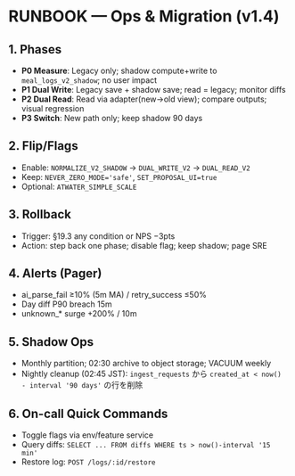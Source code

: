 # RUNBOOK — Ops & Migration (v1.4)

## 1. Phases

- **P0 Measure**: Legacy only; shadow compute+write to `meal_logs_v2_shadow`; no user impact
- **P1 Dual Write**: Legacy save + shadow save; read = legacy; monitor diffs
- **P2 Dual Read**: Read via adapter(new→old view); compare outputs; visual regression
- **P3 Switch**: New path only; keep shadow 90 days

## 2. Flip/Flags

- Enable: `NORMALIZE_V2_SHADOW` → `DUAL_WRITE_V2` → `DUAL_READ_V2`
- Keep: `NEVER_ZERO_MODE='safe'`, `SET_PROPOSAL_UI=true`
- Optional: `ATWATER_SIMPLE_SCALE`

## 3. Rollback

- Trigger: §19.3 any condition or NPS −3pts
- Action: step back one phase; disable flag; keep shadow; page SRE

## 4. Alerts (Pager)

- ai_parse_fail ≥10% (5m MA) / retry_success ≤50%
- Day diff P90 breach 15m
- unknown\_\* surge +200% / 10m

## 5. Shadow Ops

- Monthly partition; 02:30 archive to object storage; VACUUM weekly
- Nightly cleanup (02:45 JST): `ingest_requests` から `created_at < now() - interval '90 days'` の行を削除

## 6. On-call Quick Commands

- Toggle flags via env/feature service
- Query diffs: `SELECT ... FROM diffs WHERE ts > now()-interval '15 min'`
- Restore log: `POST /logs/:id/restore`
